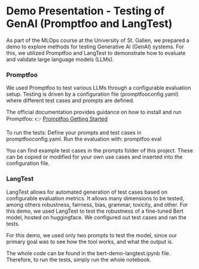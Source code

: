 # Demo Presentation - Testing of GenAI (Promptfoo and LangTest)
As part of the MLOps course at the University of St. Gallen, we prepared a demo to explore methods for testing Generative AI (GenAI) systems. For this, we utilized Promptfoo and LangTest to demonstrate how to evaluate and validate large language models (LLMs).

### Promptfoo 
We used Promptfoo to test various LLMs through a configurable evaluation setup. Testing is driven by a configuration file (promptfooconfig.yaml) where different test cases and prompts are defined.

The official documentation provides guidance on how to install and run Promptfoo:
👉 [Promptfoo Getting Started](https://www.promptfoo.dev/docs/getting-started/)

To run the tests:
Define your prompts and test cases in promptfooconfig.yaml.
Run the evaluation with: promptfoo eval

You can find example test cases in the prompts folder of this project. These can be copied or modified for your own use cases and inserted into the configuration file.

### LangTest
LangTest allows for automated generation of test cases based on configurable evaluation metrics. It allows many dimensions to be tested, among others robustness, fairness, bias, grammar, toxicity, and other. For this demo, we used LangTest to test the robustness of a fine-tuned Bert model, hosted on huggingface. We configured out test cases and ran the tests.

For this demo, we used only two prompts to test the model, since our primary goal was to see how the tool works, and what the output is.

The whole code can be found in the bert-demo-langtest.ipynb file. Therefore, to run the tests, simply run the whole notebook. 

